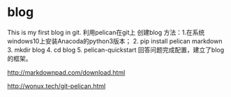 # blog
This is my first blog in git.
利用pelican在git上 创建blog
方法：1.在系统windows10上安装Anacoda的python3版本；
      2. pip install pelican markdown
      3. mkdir blog
      4. cd blog
      5. pelican-quickstart
      回答问题完成配置，建立了blog的框架。
      
  http://markdownpad.com/download.html
  
  http://wonux.tech/git-pelican.html
      
      
